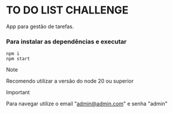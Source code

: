# TO DO LIST CHALLENGE

App para gestão de tarefas.

### Para instalar as dependências e executar

```
npm i
npm start
```

> [!NOTE]
> Recomendo utilizar a versão do node 20 ou superior

> [!important]
> Para navegar utilize o email "admin@admin.com" e senha "admin"